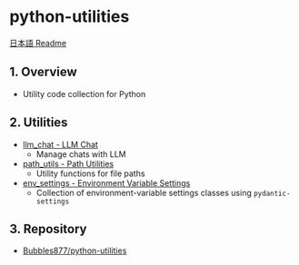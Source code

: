 # python-utilities

[日本語 Readme](./README.ja.md)

## 1. Overview

- Utility code collection for Python

## 2. Utilities

- [llm_chat - LLM Chat](llm_chat/)
  - Manage chats with LLM
- [path_utils - Path Utilities](path_utils/)
  - Utility functions for file paths
- [env_settings - Environment Variable Settings](env_settings/)
  - Collection of environment-variable settings classes using `pydantic-settings`

## 3. Repository

- [Bubbles877/python-utilities](https://github.com/Bubbles877/python-utilities)
